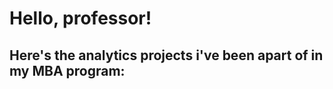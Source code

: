 <h1>Hello, professor!</h1>
<h2>Here's the analytics projects i've been apart of in my MBA program:</h2>

